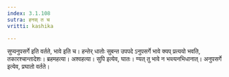 ```yaml
---
index: 3.1.108
sutra: हनस् त च
vritti: kashika

---
```

सुप्यनुपसर्गे इति वर्तते, भावे इति च। हन्तेर् धातोः सुबन्त उपपदे ऽनुपसर्गे भावे क्यप् प्रत्ययो भवति, तकारश्चान्तादेशः। ब्रहमहत्या। अश्वहत्या। सुपि इत्येव, घातः। ण्यत् तु भावे न भव्त्यनभिधानात्। अनुपसर्गे इत्येव, प्रघातो वर्तते।